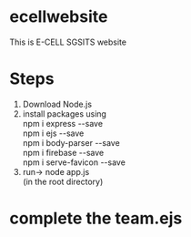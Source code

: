 # ecellwebsite
This is E-CELL SGSITS website 


# Steps<br />
1. Download Node.js<br />
2. install packages using<br />
npm i express --save<br />
npm i ejs --save<br />
npm i body-parser --save<br />
npm i firebase --save<br />
npm i serve-favicon --save<br />
3. run-> node app.js<br />
(in the root directory)<br />


# complete the team.ejs 
